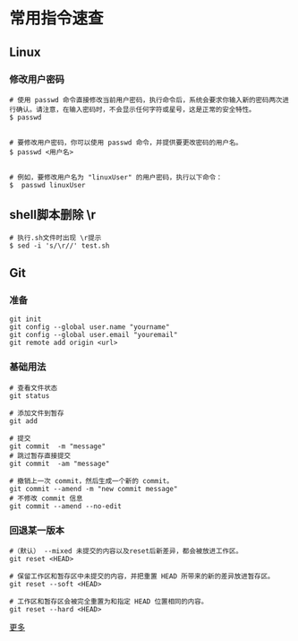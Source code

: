 # 常用指令速查
## Linux

### 修改用户密码
```
# 使用 passwd 命令直接修改当前用户密码，执行命令后，系统会要求你输入新的密码两次进行确认。请注意，在输入密码时，不会显示任何字符或星号，这是正常的安全特性。
$ passwd


# 要修改用户密码，你可以使用 passwd 命令，并提供要更改密码的用户名。
$ passwd <用户名>


# 例如，要修改用户名为 "linuxUser" 的用户密码，执行以下命令：
$  passwd linuxUser
```

## shell脚本删除 \r

```
# 执行.sh文件时出现 \r提示
$ sed -i 's/\r//' test.sh
```

## Git
### 准备
```
git init 
git config --global user.name "yourname"
git config --global user.email "youremail"
git remote add origin <url>
```
### 基础用法
```
# 查看文件状态
git status

# 添加文件到暂存
git add 

# 提交
git commit  -m "message"
# 跳过暂存直接提交
git commit  -am "message"

# 撤销上一次 commit，然后生成一个新的 commit。
git commit --amend -m "new commit message"
# 不修改 commit 信息
git commit --amend --no-edit
```
### 回退某一版本
```
#（默认） --mixed 未提交的内容以及reset后新差异，都会被放进工作区。
git reset <HEAD>

# 保留工作区和暂存区中未提交的内容，并把重置 HEAD 所带来的新的差异放进暂存区。
git reset --soft <HEAD>

# 工作区和暂存区会被完全重置为和指定 HEAD 位置相同的内容。
git reset --hard <HEAD>
```
[更多](https://www.bookstack.cn/read/git-tutorial/README.md)